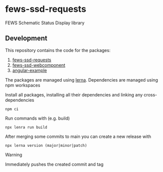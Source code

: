 # fews-ssd-requests

FEWS Schematic Status Display library

## Development

This repository contains the code for the packages:

1. [fews-ssd-requests](packages/fews-ssd-requests)
2. [fews-ssd-webcomponent](packages/fews-ssd-webcomponent)
3. [angular-example](packages/angular-example)

The packages are managed using [lerna](https://lerna.js.org/). Dependencies are managed using npm workspaces

Install all packages, installing all their dependencies and linking any cross-dependencies

```
npm ci
```

Run commands with (e.g. build)

```
npx lenra run build
```

After merging some commits to main you can create a new release with

```
npx lerna version (major|minor|patch)
```

> [!warning]
> Immediately pushes the created commit and tag
